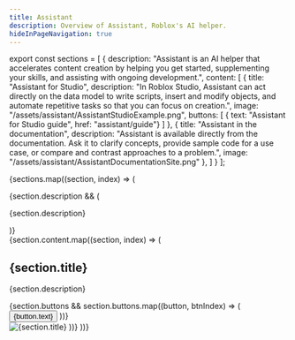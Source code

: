 ```yaml
---
title: Assistant
description: Overview of Assistant, Roblox's AI helper.
hideInPageNavigation: true
---
```


export const sections = [
  {
    description: "Assistant is an AI helper that accelerates content creation by helping you get started, supplementing your skills, and assisting with ongoing development.",
    content: [
      {
        title: "Assistant for Studio",
        description: "In Roblox Studio, Assistant can act directly on the data model to write scripts, insert and modify objects, and automate repetitive tasks so that you can focus on creation.",
        image: "/assets/assistant/AssistantStudioExample.png",
        buttons: [
          { text: "Assistant for Studio guide", href: "assistant/guide"}
        ]
      },
      {
        title: "Assistant in the documentation",
        description: "Assistant is available directly from the documentation. Ask it to clarify concepts, provide sample code for a use case, or compare and contrast approaches to a problem.",
        image: "/assets/assistant/AssistantDocumentationSite.png"
      },
    ]
  }
];

{sections.map((section, index) => (
  <Grid xs={12} key={index}>
  <div style={{ marginTop: 16, marginBottom: 48 }}>
    {section.description && (
      <p>{section.description}</p>
    )}
  </div>
    {section.content.map((section, index) => (
      <Grid container spacing={8} key={index} style={{ marginTop: 24 }}>
        <Grid item xs={12} md={6}>
          <div>
            <h2>{section.title}</h2>
            <p>{section.description}</p>
            <div style={{ marginTop: 24, marginBottom: 48 }}>
              {section.buttons &&  section.buttons.map((button, btnIndex) => (
                <Button
                  key={btnIndex}
                  variant="contained"
                  color="secondary"
                  size="large"
                  href={button.href}
                >
                  {button.text}
                </Button>
              ))}
            </div>
          </div>
        </Grid>
        <Grid item xs={12} md={6}>
          <img
            src={section.image}
            alt={section.title}
          />
        </Grid>
      </Grid>
    ))}
  </Grid>
))}

